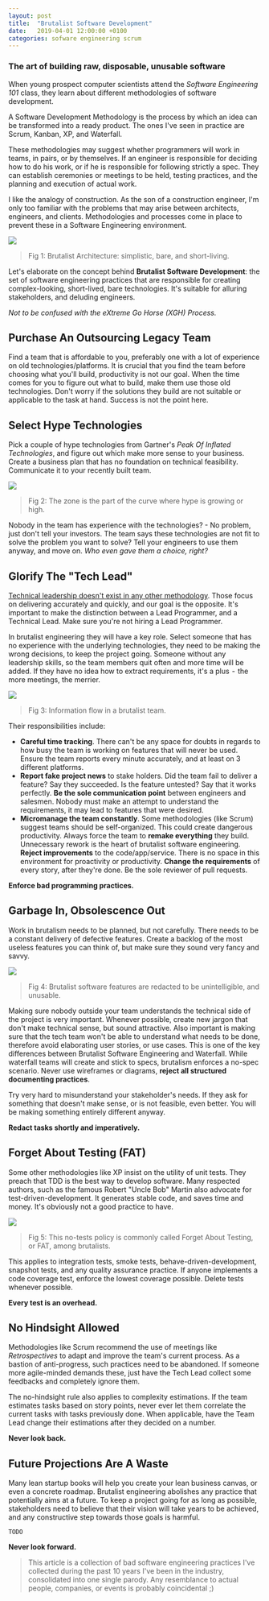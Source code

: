 ```yaml
---
layout: post
title:  "Brutalist Software Development"
date:   2019-04-01 12:00:00 +0100
categories: sofware engineering scrum
---
```


### The art of building raw, disposable, unusable software

When young prospect computer scientists attend the _Software Engineering 101_ class, they learn about different methodologies of software development.

A Software Development Methodology is the process by which an idea can be transformed into a ready product. The ones I've seen in practice are Scrum, Kanban, XP, and Waterfall.

These methodologies may suggest whether programmers will work in teams, in pairs, or by themselves. If an engineer is responsible for deciding how to do his work, or if he is responsible for following strictly a spec. They can establish ceremonies or meetings to be held, testing practices, and the planning and execution of actual work.

I like the analogy of construction. As the son of a construction engineer, I'm only too familiar with the problems that may arise between architects, engineers, and clients. Methodologies and processes come in place to prevent these in a Software Engineering environment.

<img src="/img/brut1.jpeg">

> Fig 1: Brutalist Architecture: simplistic, bare, and short-living.

Let's elaborate on the concept behind __Brutalist Software Development__: the set of software engineering practices that are responsible for creating complex-looking, short-lived, bare technologies. It's suitable for alluring stakeholders, and deluding engineers.

_Not to be confused with the eXtreme Go Horse (XGH) Process._

## Purchase An Outsourcing Legacy Team

Find a team that is affordable to you, preferably one with a lot of experience on old technologies/platforms. It is crucial that you find the team before choosing what you'll build, productivity is not our goal. When the time comes for you to figure out what to build, make them use those old technologies. Don't worry if the solutions they build are not suitable or applicable to the task at hand. Success is not the point here.

## Select Hype Technologies

Pick a couple of hype technologies from Gartner's _Peak Of Inflated Technologies_, and figure out which make more sense to your business. Create a business plan that has no foundation on technical feasibility. Communicate it to your recently built team.

<img src="/img/brut2.png">

> Fig 2: The zone is the part of the curve where hype is growing or high.

Nobody in the team has experience with the technologies? - No problem, just don't tell your investors. The team says these technologies are not fit to solve the problem you want to solve? Tell your engineers to use them anyway, and move on. _Who even gave them a choice, right?_

## Glorify The  "Tech Lead"

<u>Technical leadership doesn't exist in any other methodology</u>. Those focus on delivering accurately and quickly, and our goal is the opposite. It's important to make the distinction between a Lead Programmer, and a Technical Lead. Make sure you're not hiring a Lead Programmer. 

In brutalist engineering they will have a key role. Select someone that has no experience with the underlying technologies, they need to be making the wrong decisions, to keep the project going. Someone without any leadership skills, so the team members quit often and more time will be added. If they have no idea how to extract requirements, it's a plus  -  the more meetings, the merrier.

<img src="/img/brut3.png">

> Fig 3: Information flow in a brutalist team.

Their responsibilities include:

- __Careful time tracking__. There can't be any space for doubts in regards to how busy the team is working on features that will never be used. Ensure the team reports every minute accurately, and at least on 3 different platforms.
- __Report fake project news__ to stake holders. Did the team fail to deliver a feature? Say they succeeded. Is the feature untested? Say that it works perfectly. __Be the sole communication point__ between engineers and salesmen. Nobody must make an attempt to understand the requirements, it may lead to features that were desired.
- __Micromanage the team constantly__. Some methodologies (like Scrum) suggest teams should be self-organized. This could create dangerous productivity. Always force the team to __remake everything__ they build. Unnecessary rework is the heart of brutalist software engineering. __Reject improvements__ to the code/app/service. There is no space in this environment for proactivity or productivity. __Change the requirements__ of every story, after they're done. Be the sole reviewer of pull requests.

__Enforce bad programming practices.__

## Garbage In, Obsolescence Out

Work in brutalism needs to be planned, but not carefully. There needs to be a constant delivery of defective features. Create a backlog of the most useless features you can think of, but make sure they sound very fancy and savvy.

<img src="/img/brut4.png">

> Fig 4: Brutalist software features are redacted to be unintelligible, and unusable.

Making sure nobody outside your team understands the technical side of the project is very important. Whenever possible, create new jargon that don't make technical sense, but sound attractive. Also important is making sure that the tech team won't be able to understand what needs to be done, therefore avoid elaborating user stories, or use cases. This is one of the key differences between Brutalist Software Engineering and Waterfall. While waterfall teams will create and stick to specs, brutalism enforces a no-spec scenario. Never use wireframes or diagrams, __reject all structured documenting practices__.

Try very hard to misunderstand your stakeholder's needs. If they ask for something that doesn't make sense, or is not feasible, even better. You will be making something entirely different anyway.

__Redact tasks shortly and imperatively.__

## Forget About Testing (FAT)

Some other methodologies like XP insist on the utility of unit tests. They preach that TDD is the best way to develop software. Many respected authors, such as the famous Robert "Uncle Bob" Martin also advocate for test-driven-development. It generates stable code, and saves time and money. It's obviously not a good practice to have.

<img src="/img/brut5.png">

> Fig 5: This no-tests policy is commonly called Forget About Testing, or FAT, among brutalists.

This applies to integration tests, smoke tests, behave-driven-development, snapshot tests, and any quality assurance practice. If anyone implements a code coverage test, enforce the lowest coverage possible. Delete tests whenever possible.

__Every test is an overhead.__

## No Hindsight Allowed

Methodologies like Scrum recommend the use of meetings like _Retrospectives_ to adapt and improve the team's current process. As a bastion of anti-progress, such practices need to be abandoned. If someone more agile-minded demands these, just have the Tech Lead collect some feedbacks and completely ignore them.

The no-hindsight rule also applies to complexity estimations. If the team estimates tasks based on story points, never ever let them correlate the current tasks with tasks previously done. When applicable, have the Team Lead change their estimations after they decided on a number.

__Never look back.__

## Future Projections Are A Waste

Many lean startup books will help you create your lean business canvas, or even a concrete roadmap. Brutalist engineering abolishes any practice that potentially aims at a future. To keep a project going for as long as possible, stakeholders need to believe that their vision will take years to be achieved, and any constructive step towards those goals is harmful.

`TODO`

__Never look forward.__


> This article is a collection of bad software engineering practices I've collected during the past 10 years I've been in the industry, consolidated into one single parody. Any resemblance to actual people, companies, or events is probably coincidental ;)